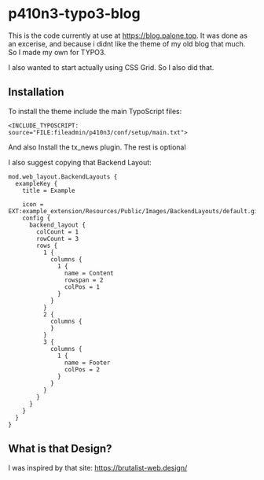 # p410n3-typo3-blog

This is the code currently at use at https://blog.palone.top. It was done as an excerise, and because i didnt like the theme of my old blog that much. So I made my own for TYPO3.

I also wanted to start actually using CSS Grid. So I also did that.

## Installation

To install the theme include the main TypoScript files:

    <INCLUDE_TYPOSCRIPT: source="FILE:fileadmin/p410n3/conf/setup/main.txt">
    
And also Install the tx_news plugin. The rest is optional
    
I also suggest copying that Backend Layout: 

    mod.web_layout.BackendLayouts {
      exampleKey {
        title = Example
        
        icon = EXT:example_extension/Resources/Public/Images/BackendLayouts/default.gif
        config {
          backend_layout {
            colCount = 1
            rowCount = 3
            rows {
              1 {
                columns {
                  1 {
                    name = Content
                    rowspan = 2
                    colPos = 1
                  }
                }
              }
              2 {
                columns {
                }
              }
              3 {
                columns {
                  1 {
                    name = Footer
                    colPos = 2
                  }
                }
              }
            }
          }
        }
      }
    }

## What is that Design?

I was inspired by that site: https://brutalist-web.design/
